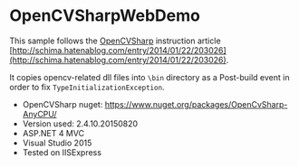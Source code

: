 # OpenCVSharpWebDemo
This sample follows the [OpenCVSharp](https://github.com/shimat/opencvsharp) instruction article [http://schima.hatenablog.com/entry/2014/01/22/203026](http://schima.hatenablog.com/entry/2014/01/22/203026).

It copies opencv-related dll files into `\bin` directory as a Post-build event in order to fix `TypeInitializationException`.

- OpenCVSharp nuget: https://www.nuget.org/packages/OpenCvSharp-AnyCPU/
- Version used: 2.4.10.20150820
- ASP.NET 4 MVC
- Visual Studio 2015
- Tested on IISExpress
